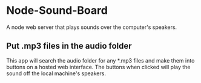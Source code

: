 # Node-Sound-Board #
A node web server that plays sounds over the computer's speakers.

## Put .mp3 files in the audio folder ##
This app will search the audio folder for any *.mp3 files and make them into buttons on a hosted web interface. The buttons when clicked will play the sound off the local machine's speakers.


